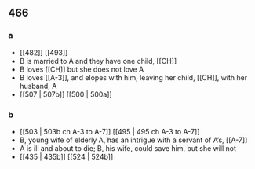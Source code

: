 ## 466
### a
- [[482]] [[493]] 
- B is married to A and they have one child, [[CH]]
- B loves [[CH]] but she does not love A
- B loves [[A-3]], and elopes with him, leaving her child, [[CH]], with her husband, A
- [[507 | 507b]] [[500 | 500a]] 

### b
- [[503 | 503b ch A-3 to A-7]] [[495 | 495 ch A-3 to A-7]] 
- B, young wife of elderly A, has an intrigue with a servant of A’s, [[A-7]]
- A is ill and about to die; B, his wife, could save him, but she will not
- [[435 | 435b]] [[524 | 524b]] 

